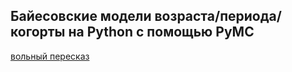 ## Байесовские модели возраста/периода/когорты на Python с помощью PyMC

[вольный пересказ](https://austinrochford.com/posts/apc-pymc.html#)
